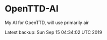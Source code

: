 # OpenTTD-AI
My AI for OpenTTD, will use primarily air

Latest backup: Sun Sep 15 04:34:02 UTC 2019
